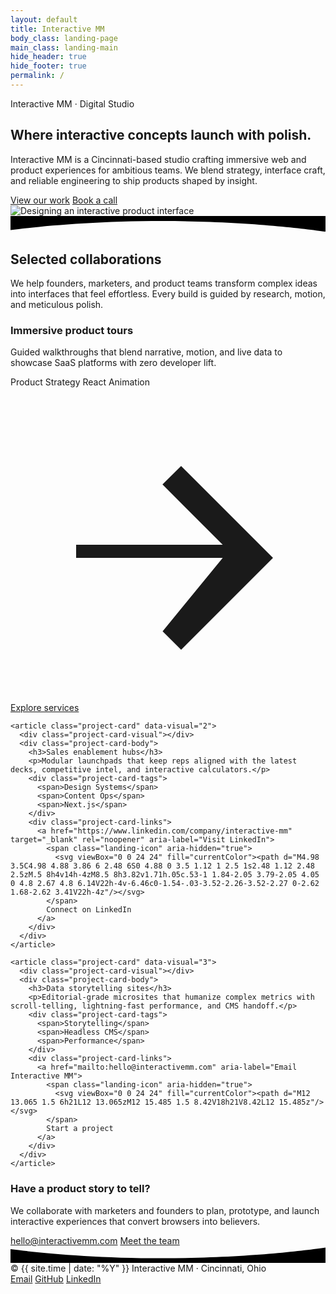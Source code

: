 ```yaml
---
layout: default
title: Interactive MM
body_class: landing-page
main_class: landing-main
hide_header: true
hide_footer: true
permalink: /
---
```


<section class="landing-hero">
  <div class="landing-hero-inner">
    <div class="landing-hero-text">
      <span class="landing-hero-tag">Interactive MM · Digital Studio</span>
      <h1 class="landing-hero-title">Where interactive concepts launch with polish.</h1>
      <p class="landing-hero-lede">
        <span class="word" style="--word-index: 0;">Interactive</span>
        <span class="word" style="--word-index: 1;">MM</span>
        <span class="word" style="--word-index: 2;">is</span>
        <span class="word" style="--word-index: 3;">a</span>
        <span class="word" style="--word-index: 4;">Cincinnati-based</span>
        <span class="word" style="--word-index: 5;">studio</span>
        <span class="word" style="--word-index: 6;">crafting</span>
        <span class="word" style="--word-index: 7;">immersive</span>
        <span class="word" style="--word-index: 8;">web</span>
        <span class="word" style="--word-index: 9;">and</span>
        <span class="word" style="--word-index: 10;">product</span>
        <span class="word" style="--word-index: 11;">experiences</span>
        <span class="word" style="--word-index: 12;">for</span>
        <span class="word" style="--word-index: 13;">ambitious</span>
        <span class="word" style="--word-index: 14;">teams.</span>
        <span class="word" style="--word-index: 15;">We</span>
        <span class="word" style="--word-index: 16;">blend</span>
        <span class="word" style="--word-index: 17;">strategy,</span>
        <span class="word" style="--word-index: 18;">interface</span>
        <span class="word" style="--word-index: 19;">craft,</span>
        <span class="word" style="--word-index: 20;">and</span>
        <span class="word" style="--word-index: 21;">reliable</span>
        <span class="word" style="--word-index: 22;">engineering</span>
        <span class="word" style="--word-index: 23;">to</span>
        <span class="word" style="--word-index: 24;">ship</span>
        <span class="word" style="--word-index: 25;">products</span>
        <span class="word" style="--word-index: 26;">shaped</span>
        <span class="word" style="--word-index: 27;">by</span>
        <span class="word" style="--word-index: 28;">insight.</span>
      </p>
      <div class="landing-hero-cta">
        <a class="landing-button primary" href="#work">View our work</a>
        <a class="landing-button secondary" href="mailto:hello@interactivemm.com">Book a call</a>
      </div>
    </div>
    <div class="landing-hero-art">
      <img src="https://images.unsplash.com/photo-1515879218367-8466d910aaa4?auto=format&fit=crop&w=900&q=80" alt="Designing an interactive product interface" loading="lazy">
    </div>
  </div>
</section>

<svg class="landing-divider" viewBox="0 0 1440 79" xmlns="http://www.w3.org/2000/svg" aria-hidden="true" focusable="false">
  <path fill="var(--color-dark)" d="M-100 79C-100 79 218.416 23.165 693.5 23.165C1168.58 23.165 1487 79 1487 79V0H-100V79Z"></path>
</svg>

<section id="work" class="landing-projects">
  <div class="landing-section-intro">
    <h2>Selected collaborations</h2>
    <p>We help founders, marketers, and product teams transform complex ideas into interfaces that feel effortless. Every build is guided by research, motion, and meticulous polish.</p>
  </div>

  <div class="project-grid">
    <article class="project-card" data-visual="1">
      <div class="project-card-visual"></div>
      <div class="project-card-body">
        <h3>Immersive product tours</h3>
        <p>Guided walkthroughs that blend narrative, motion, and live data to showcase SaaS platforms with zero developer lift.</p>
        <div class="project-card-tags">
          <span>Product Strategy</span>
          <span>React</span>
          <span>Animation</span>
        </div>
        <div class="project-card-links">
          <a href="/services/" aria-label="View services">
            <span class="landing-icon" aria-hidden="true">
              <svg viewBox="0 0 24 24" fill="currentColor"><path d="M5 12h11.17l-4.59-4.59L13 6l7 7-7 7-1.41-1.41L16.17 13H5z"/></svg>
            </span>
            Explore services
          </a>
        </div>
      </div>
    </article>

    <article class="project-card" data-visual="2">
      <div class="project-card-visual"></div>
      <div class="project-card-body">
        <h3>Sales enablement hubs</h3>
        <p>Modular launchpads that keep reps aligned with the latest decks, competitive intel, and interactive calculators.</p>
        <div class="project-card-tags">
          <span>Design Systems</span>
          <span>Content Ops</span>
          <span>Next.js</span>
        </div>
        <div class="project-card-links">
          <a href="https://www.linkedin.com/company/interactive-mm" target="_blank" rel="noopener" aria-label="Visit LinkedIn">
            <span class="landing-icon" aria-hidden="true">
              <svg viewBox="0 0 24 24" fill="currentColor"><path d="M4.98 3.5C4.98 4.88 3.86 6 2.48 6S0 4.88 0 3.5 1.12 1 2.5 1s2.48 1.12 2.48 2.5zM.5 8h4v14h-4zM8.5 8h3.82v1.71h.05c.53-1 1.84-2.05 3.79-2.05 4.05 0 4.8 2.67 4.8 6.14V22h-4v-6.46c0-1.54-.03-3.52-2.26-3.52-2.27 0-2.62 1.68-2.62 3.41V22h-4z"/></svg>
            </span>
            Connect on LinkedIn
          </a>
        </div>
      </div>
    </article>

    <article class="project-card" data-visual="3">
      <div class="project-card-visual"></div>
      <div class="project-card-body">
        <h3>Data storytelling sites</h3>
        <p>Editorial-grade microsites that humanize complex metrics with scroll-telling, lightning-fast performance, and CMS handoff.</p>
        <div class="project-card-tags">
          <span>Storytelling</span>
          <span>Headless CMS</span>
          <span>Performance</span>
        </div>
        <div class="project-card-links">
          <a href="mailto:hello@interactivemm.com" aria-label="Email Interactive MM">
            <span class="landing-icon" aria-hidden="true">
              <svg viewBox="0 0 24 24" fill="currentColor"><path d="M12 13.065 1.5 6h21L12 13.065zM12 15.485 1.5 8.42V18h21V8.42L12 15.485z"/></svg>
            </span>
            Start a project
          </a>
        </div>
      </div>
    </article>
  </div>

  <div class="landing-cta-panel">
    <h3>Have a product story to tell?</h3>
    <p>We collaborate with marketers and founders to plan, prototype, and launch interactive experiences that convert browsers into believers.</p>
    <div class="landing-hero-cta">
      <a class="landing-button primary" href="mailto:hello@interactivemm.com">hello@interactivemm.com</a>
      <a class="landing-button secondary" href="/about/">Meet the team</a>
    </div>
  </div>
</section>

<svg class="landing-divider" viewBox="0 0 1440 79" xmlns="http://www.w3.org/2000/svg" aria-hidden="true" focusable="false">
  <path fill="var(--color-dark)" d="M-100 0C-100 0 218.416 55.835 693.5 55.835C1168.58 55.835 1487 0 1487 0V79H-100V0Z"></path>
</svg>

<footer class="landing-footer">
  <div class="landing-footer-inner">
    <div>© {{ site.time | date: "%Y" }} Interactive MM · Cincinnati, Ohio</div>
    <div class="landing-footer-links">
      <a href="mailto:hello@interactivemm.com">Email</a>
      <a href="https://github.com" target="_blank" rel="noopener">GitHub</a>
      <a href="https://www.linkedin.com/company/interactive-mm" target="_blank" rel="noopener">LinkedIn</a>
    </div>
  </div>
</footer>
